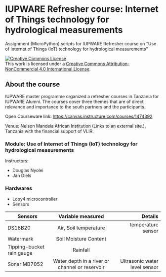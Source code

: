# IUPWARE Refresher course: Internet of Things technology for hydrological measurements

Assignment (MicroPython) scripts for IUPWARE Refresher course on "Use of Internet of Things (IoT) technology for hydrological measurements"

<a rel="license" href="http://creativecommons.org/licenses/by-nc/4.0/"><img alt="Creative Commons License" style="border-width:0" src="https://i.creativecommons.org/l/by-nc/4.0/88x31.png" /></a><br />This work is licensed under a <a rel="license" href="http://creativecommons.org/licenses/by-nc/4.0/">Creative Commons Attribution-NonCommercial 4.0 International License</a>.

## About the course

IUPWARE master programme organized a refresher courses in Tanzania for IUPWARE Alumni. The courses cover three themes that are of direct relevance and importance to the south partners and the participants.

Open Courseware link: https://canvas.instructure.com/courses/1474392

Venue: Nelson Mandela African Institution (Links to an external site.), Tanzania with the financial support of VLIR.

### Module: Use of Internet of Things (IoT) technology for hydrological measurements
Instructors: 
- Douglas Nyolei 
- Jan Diels

### Hardwares

- Lopy4 microcontroller
- Sensors

| Sensors       | Variable measured           | Details  |
| ------------- |:-------------:| -----:|
| DS18B20       | Air, Soil temperature | temperature sensor |
| Watermark      | Soil Moisture Content |  |
| Tipping-bucket rain gauge      | Rainfall |  |
| Sonar MB7052      | Water depth in a river or channel or reservoir | Ultrasonic water level sensor |

